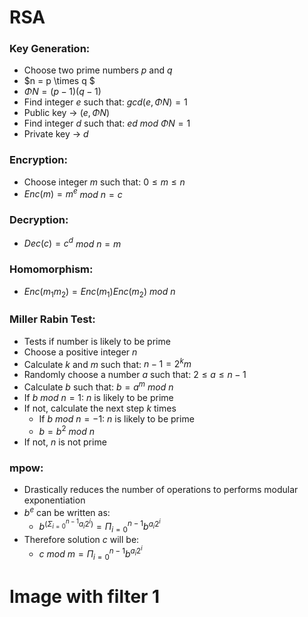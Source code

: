 # RSA
### Key Generation:
- Choose two prime numbers $p$ and $q$
- $n = p \times q $
- $\Phi N = (p-1)(q-1)$
- Find integer $e$ such that: $gcd(e, \Phi N) = 1$ 
- Public key &rarr; $(e, \Phi N)$
- Find integer $d$ such that:  $ed$ $mod$ $\Phi N = 1$
- Private key &rarr; $d$
### Encryption:
- Choose integer $m$ such that: $0 \leq m \leq n$
- $Enc(m) = m^e$ $mod$ $n = c$
### Decryption:
- $Dec(c) = c^d$ $mod$ $n = m$
### Homomorphism:
- $Enc(m_1m_2) = Enc(m_1)Enc(m_2)$ $mod$ $n$
### Miller Rabin Test:
 - Tests if number is likely to be prime
 - Choose a positive integer $n$
 - Calculate $k$ and $m$ such that: $n - 1 = 2^k m$
 - Randomly choose a number $a$ such that: $2 \leq a \leq n-1$
 - Calculate $b$ such that: $b = a^m$ $mod$ $n$
 - If $b$ $mod$ $n = 1$: $n$ is likely to be prime
 - If not, calculate the next step $k$ times
   - If $b$ $mod$ $n = -1$: $n$ is likely to be prime
   - $b = b^2$ $mod$ $n$
- If not, $n$ is not prime
### mpow:
- Drastically reduces the number of operations to performs modular exponentiation
- $b^e$ can be written as: 
  - $b^{(\Sigma ^{n-1}_{i = 0}a_i2^i)}  = \Pi _{i = 0}^{n-1}b^{a_i2^i}$
- Therefore solution  $c$  will be:  
   - $c$ $mod$ $m = \Pi _{i = 0}^{n-1}b^{a_i2^i}$
 
 # Image with filter 1
 
